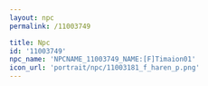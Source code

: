 ```yaml
---
layout: npc
permalink: /11003749

title: Npc
id: '11003749'
npc_name: 'NPCNAME_11003749_NAME:[F]Timaion01'
icon_url: 'portrait/npc/11003181_f_haren_p.png'
---
```

